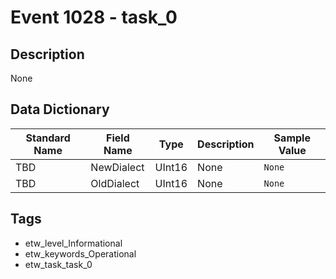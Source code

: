 # Event 1028 - task_0

## Description
None

## Data Dictionary
|Standard Name|Field Name|Type|Description|Sample Value|
|---|---|---|---|---|
|TBD|NewDialect|UInt16|None|`None`|
|TBD|OldDialect|UInt16|None|`None`|

## Tags
* etw_level_Informational
* etw_keywords_Operational
* etw_task_task_0